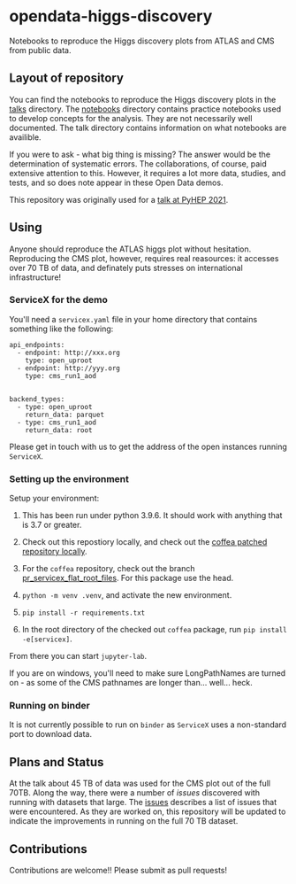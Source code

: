 # opendata-higgs-discovery
 Notebooks to reproduce the Higgs discovery plots from ATLAS and CMS from public data.

## Layout of repository

You can find the notebooks to reproduce the Higgs discovery plots in the [talks](tree/main/talk) directory. The [notebooks](tree/main/notebooks) directory contains practice notebooks used to develop concepts for the analysis. They are not necessarily well documented. The talk directory contains information on what notebooks are availible.

If you were to ask - what big thing is missing? The answer would be the determination of systematic errors. The collaborations, of course, paid extensive attention to this. However, it requires a lot more data, studies, and tests, and so does note appear in these Open Data demos.

This repository was originally used for a [talk at PyHEP 2021](https://indico.cern.ch/event/1019958/contributions/4418552/).

## Using

Anyone should reproduce the ATLAS higgs plot without hesitation. Reproducing the CMS plot, however, requires real reasources: it accesses over 70 TB of data, and definately puts stresses on international infrastructure!

### ServiceX for the demo

You'll need a `servicex.yaml` file in your home directory that contains something like the following:

```
api_endpoints:
  - endpoint: http://xxx.org
    type: open_uproot
  - endpoint: http://yyy.org
    type: cms_run1_aod


backend_types:
  - type: open_uproot
    return_data: parquet
  - type: cms_run1_aod
    return_data: root
```

Please get in touch with us to get the address of the open instances running `ServiceX`.

### Setting up the environment

Setup your environment:

1. This has been run under python 3.9.6. It should work with anything that is 3.7 or greater.

1. Check out this repostiory locally, and check out the [coffea patched repository locally](https://github.com/gordonwatts/coffea).
1. For the `coffea` repository, check out the branch [pr_servicex_flat_root_files](https://github.com/gordonwatts/coffea/tree/pr_servicex_flat_root_files). For this package use the head.
1. `python -m venv .venv`, and activate the new environment.
1. `pip install -r requirements.txt`
1. In the root directory of the checked out `coffea` package, run `pip install -e[servicex]`.

From there you can start `jupyter-lab`.

If you are on windows, you'll need to make sure LongPathNames are turned on - as some of the CMS pathnames are longer than... well... heck.

### Running on binder

It is not currently possible to run on `binder` as `ServiceX` uses a non-standard port to download data.


## Plans and Status

At the talk about 45 TB of data was used for the CMS plot out of the full 70TB. Along the way, there were a number of _issues_ discovered with running with datasets that large. The [issues](/../../issues) describes a list of issues that were encountered. As they are worked on, this repository will be updated to indicate the improvements in running on the full 70 TB dataset.

## Contributions

Contributions are welcome!! Please submit as pull requests!
